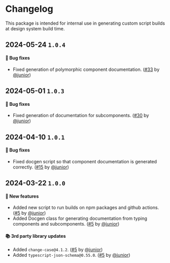 # Changelog

This package is intended for internal use in generating custom script builds at design system build time.

## 2024-05-24 `1.0.4`

#### 🐛 Bug fixes

- Fixed generation of polymorphic component documentation. ([#33](https://git.rarolabs.com.br/frontend/rarui/pull/33) by [@junior](https://git.rarolabs.com.br/junior))

## 2024-05-01 `1.0.3`

#### 🐛 Bug fixes

- Fixed generation of documentation for subcomponents. ([#30](https://git.rarolabs.com.br/frontend/rarui/pull/30) by [@junior](https://git.rarolabs.com.br/junior))

## 2024-04-10 `1.0.1`

#### 🐛 Bug fixes

- Fixed docgen script so that component documentation is generated correctly. ([#15](https://git.rarolabs.com.br/frontend/rarui/pull/15) by [@junior](https://git.rarolabs.com.br/junior))

## 2024-03-22 `1.0.0`

#### 🎉 New features

- Added new script to run builds on npm packages and github actions. ([#5](https://git.rarolabs.com.br/frontend/rarui/pull/5) by [@junior](https://git.rarolabs.com.br/junior))
- Added Docgen class for generating documentation from typing components and subcomponents. ([#5](https://git.rarolabs.com.br/frontend/rarui/pull/5) by [@junior](https://git.rarolabs.com.br/junior))

#### 📚 3rd party library updates

- Added `change-case@4.1.2`. ([#5](https://git.rarolabs.com.br/frontend/rarui/pull/5) by [@junior](https://git.rarolabs.com.br/junior))
- Added `typescript-json-schema@0.55.0`. ([#5](https://git.rarolabs.com.br/frontend/rarui/pull/5) by [@junior](https://git.rarolabs.com.br/junior))

<!-- #### 🛠 Breaking changes -->

<!-- #### 📚 3rd party library updates -->

<!-- #### 🎉 New features -->

<!-- #### 🐛 Bug fixes -->

<!-- #### 💡 Others -->

<!-- #### ⚠️ Notices -->
